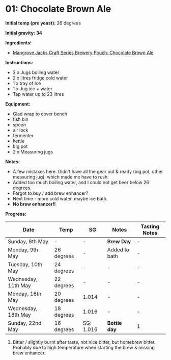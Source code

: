 # 01: Chocolate Brown Ale

**Initial temp (pre yeast):** 26 degrees

**Initial gravity: 34**

**Ingredients:**
* [Mangrove Jacks Craft Series Brewery Pouch: Chocolate Brown Ale](http://mangrovejacks.com/collections/craft-series-brewery-pouch/products/mangrove-jacks-craft-series-nut-brown-ale-pouch)

**Instructions:**
* 2 x Jugs boiling water
* 2 x litres fridge cold water
* 1 x tray of Ice
* 1 x Jug ice + water
* Tap water up to 23 litres

**Equipment:**

* Glad wrap to cover bench
* fish bin
* spoon
* air lock
* fermenter
* kettle
* big pot
* 2 x Measuring jugs

**Notes:**
* A few mistakes here. Didn't have all the gear out & ready (big pot, other measuring jug), which made me have to rush.
* Added too much boiling water, and I could not get beer below 26 degrees.
* Forgot to buy / add brew enhancer?
* Next time - more cold water, maybe ice bath.
* **No brew enhancer!!**

**Progress:**

| Date | Temp | SG | Notes | Tasting Notes |
| -- | -- | -- | -- | -- |
| Sunday, 8th May | - | - | **Brew Day** | - |
| Monday, 9th May | 26 degrees | - | Added to bath | - |
| Tuesday, 10th May | 24 degrees | - | - | - |
| Wednesday, 11th May | 22 degrees | - | - | - |
| Monday, 16th May | 20 degrees | 1.014 | - | - |
| Wednesday, 18th May | 18 degrees | 1.016 | - | - |
| Sunday, 22nd May | 16 degrees | SG: 1.016 | **Bottle day** | 1 |

1. Bitter / slightly burnt after taste, not nice bitter, but homebrew bitter. Probably due to high temperature when starting the brew & missing brew enhancer.